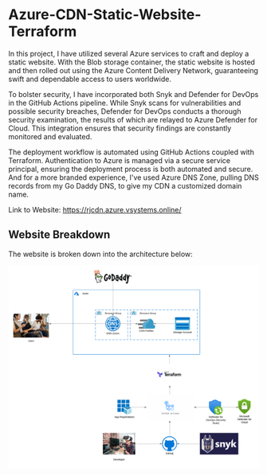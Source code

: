 # Azure-CDN-Static-Website-Terraform
In this project, I have utilized several Azure services to craft and deploy a static website. With the Blob storage container, the static website is hosted and then rolled out using the Azure Content Delivery Network, guaranteeing swift and dependable access to users worldwide.

To bolster security, I have incorporated both Snyk and Defender for DevOps in the GitHub Actions pipeline. While Snyk scans for vulnerabilities and possible security breaches, Defender for DevOps conducts a thorough security examination, the results of which are relayed to Azure Defender for Cloud. This integration ensures that security findings are constantly monitored and evaluated.

The deployment workflow is automated using GitHub Actions coupled with Terraform. Authentication to Azure is managed via a secure service principal, ensuring the deployment process is both automated and secure. And for a more branded experience, I've used Azure DNS Zone, pulling DNS records from my Go Daddy DNS, to give my CDN a customized domain name.

Link to Website: https://rjcdn.azure.vsystems.online/


## Website Breakdown

The website is broken down into the architecture below:

![storage-website](https://github.com/rjones18/Images/blob/main/Azure%20CDN%20Static%20Site%20(5).png)


